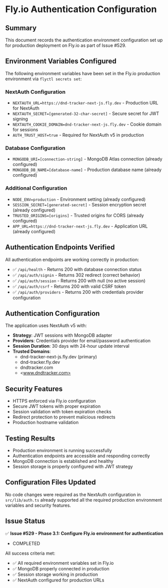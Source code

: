 # Fly.io Authentication Configuration

## Summary

This document records the authentication environment configuration set up
for production deployment on Fly.io as part of Issue #529.

## Environment Variables Configured

The following environment variables have been set in the Fly.io production
environment via `flyctl secrets set`:

### NextAuth Configuration

- `NEXTAUTH_URL=https://dnd-tracker-next-js.fly.dev` - Production URL for
  NextAuth
- `NEXTAUTH_SECRET=[generated-32-char-secret]` - Secure secret for JWT signing
- `NEXTAUTH_COOKIE_DOMAIN=dnd-tracker-next-js.fly.dev` - Cookie domain for
  sessions
- `AUTH_TRUST_HOST=true` - Required for NextAuth v5 in production

### Database Configuration

- `MONGODB_URI=[connection-string]` - MongoDB Atlas connection (already
  configured)
- `MONGODB_DB_NAME=[database-name]` - Production database name (already
  configured)

### Additional Configuration

- `NODE_ENV=production` - Environment setting (already configured)
- `SESSION_SECRET=[generated-secret]` - Session encryption secret (already
  configured)
- `TRUSTED_ORIGINS=[origins]` - Trusted origins for CORS (already configured)
- `APP_URL=https://dnd-tracker-next-js.fly.dev` - Application URL (already
  configured)

## Authentication Endpoints Verified

All authentication endpoints are working correctly in production:

- ✅ `/api/health` - Returns 200 with database connection status
- ✅ `/api/auth/signin` - Returns 302 redirect (correct behavior)
- ✅ `/api/auth/session` - Returns 200 with null (no active session)
- ✅ `/api/auth/csrf` - Returns 200 with valid CSRF token
- ✅ `/api/auth/providers` - Returns 200 with credentials provider configuration

## Authentication Configuration

The application uses NextAuth v5 with:

- **Strategy**: JWT sessions with MongoDB adapter
- **Providers**: Credentials provider for email/password authentication
- **Session Duration**: 30 days with 24-hour update interval
- **Trusted Domains**:
  - dnd-tracker-next-js.fly.dev (primary)
  - dnd-tracker.fly.dev
  - dndtracker.com
  - <www.dndtracker.com>

## Security Features

- HTTPS enforced via Fly.io configuration
- Secure JWT tokens with proper expiration
- Session validation with token expiration checks
- Redirect protection to prevent malicious redirects
- Production hostname validation

## Testing Results

- Production environment is running successfully
- Authentication endpoints are accessible and responding correctly
- MongoDB connection is established and healthy
- Session storage is properly configured with JWT strategy

## Configuration Files Updated

No code changes were required as the NextAuth configuration in
`src/lib/auth.ts` already supported all the required production environment
variables and security features.

## Issue Status

✅ **Issue #529 - Phase 3.1: Configure Fly.io environment for authentication**
- COMPLETED

All success criteria met:

- ✅ All required environment variables set in Fly.io
- ✅ MongoDB properly connected in production
- ✅ Session storage working in production
- ✅ NextAuth configured for production URLs
